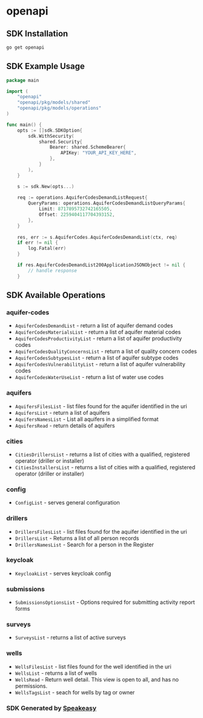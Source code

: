 # openapi

<!-- Start SDK Installation -->
## SDK Installation

```bash
go get openapi
```
<!-- End SDK Installation -->

## SDK Example Usage
<!-- Start SDK Example Usage -->
```go
package main

import (
    "openapi"
    "openapi/pkg/models/shared"
    "openapi/pkg/models/operations"
)

func main() {
    opts := []sdk.SDKOption{
        sdk.WithSecurity(
            shared.Security{
                Bearer: shared.SchemeBearer{
                    APIKey: "YOUR_API_KEY_HERE",
                },
            }
        ),
    }

    s := sdk.New(opts...)
    
    req := operations.AquiferCodesDemandListRequest{
        QueryParams: operations.AquiferCodesDemandListQueryParams{
            Limit: 8717895732742165505,
            Offset: 2259404117704393152,
        },
    }
    
    res, err := s.AquiferCodes.AquiferCodesDemandList(ctx, req)
    if err != nil {
        log.Fatal(err)
    }

    if res.AquiferCodesDemandList200ApplicationJSONObject != nil {
        // handle response
    }
```
<!-- End SDK Example Usage -->

<!-- Start SDK Available Operations -->
## SDK Available Operations

### aquifer-codes

* `AquiferCodesDemandList` - return a list of aquifer demand codes
* `AquiferCodesMaterialsList` - return a list of aquifer material codes
* `AquiferCodesProductivityList` - return a list of aquifer productivity codes
* `AquiferCodesQualityConcernsList` - return a list of quality concern codes
* `AquiferCodesSubtypesList` - return a list of aquifer subtype codes
* `AquiferCodesVulnerabilityList` - return a list of aquifer vulnerability codes
* `AquiferCodesWaterUseList` - return a list of water use codes

### aquifers

* `AquifersFilesList` - list files found for the aquifer identified in the uri
* `AquifersList` - return a list of aquifers
* `AquifersNamesList` - List all aquifers in a simplified format
* `AquifersRead` - return details of aquifers

### cities

* `CitiesDrillersList` - returns a list of cities with a qualified, registered operator (driller or installer)
* `CitiesInstallersList` - returns a list of cities with a qualified, registered operator (driller or installer)

### config

* `ConfigList` - serves general configuration

### drillers

* `DrillersFilesList` - list files found for the aquifer identified in the uri
* `DrillersList` - Returns a list of all person records
* `DrillersNamesList` - Search for a person in the Register

### keycloak

* `KeycloakList` - serves keycloak config

### submissions

* `SubmissionsOptionsList` - Options required for submitting activity report forms

### surveys

* `SurveysList` - returns a list of active surveys

### wells

* `WellsFilesList` - list files found for the well identified in the uri
* `WellsList` - returns a list of wells
* `WellsRead` - Return well detail.
This view is open to all, and has no permissions.
* `WellsTagsList` - seach for wells by tag or owner

<!-- End SDK Available Operations -->

### SDK Generated by [Speakeasy](https://docs.speakeasyapi.dev/docs/using-speakeasy/client-sdks)
